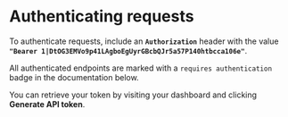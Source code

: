 # Authenticating requests

To authenticate requests, include an **`Authorization`** header with the value **`"Bearer 1|DtOG3EMVo9p41LAgboEgUyrGBcbQJr5a57P140htbcca106e"`**.

All authenticated endpoints are marked with a `requires authentication` badge in the documentation below.

You can retrieve your token by visiting your dashboard and clicking <b>Generate API token</b>.
